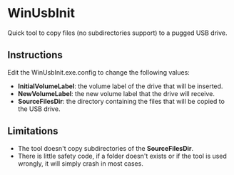 # WinUsbInit
Quick tool to copy files (no subdirectories support) to a pugged USB drive.

## Instructions
Edit the WinUsbInit.exe.config to change the following values:

- **InitialVolumeLabel**: the volume label of the drive that will be inserted.
- **NewVolumeLabel**: the new volume label that the drive will receive.
- **SourceFilesDir**: the directory containing the files that will be copied to the USB drive.

## Limitations
- The tool doesn't copy subdirectories of the **SourceFilesDir**.
- There is little safety code, if a folder doesn't exists or if the tool is used wrongly, it will simply crash in most cases.
